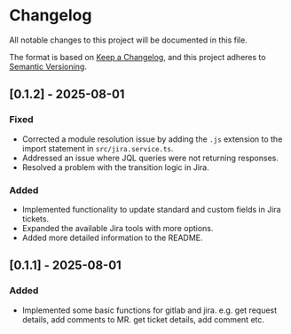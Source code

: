# Changelog

All notable changes to this project will be documented in this file.

The format is based on [Keep a Changelog](https://keepachangelog.com/en/1.0.0/),
and this project adheres to [Semantic Versioning](https://semver.org/spec/v2.0.0.html).

## [0.1.2] - 2025-08-01

### Fixed
- Corrected a module resolution issue by adding the `.js` extension to the import statement in `src/jira.service.ts`.
- Addressed an issue where JQL queries were not returning responses.
- Resolved a problem with the transition logic in Jira.

### Added
- Implemented functionality to update standard and custom fields in Jira tickets.
- Expanded the available Jira tools with more options.
- Added more detailed information to the README.


## [0.1.1] - 2025-08-01

### Added
- Implemented some basic functions for gitlab and jira. e.g. get request details, add comments to MR. get ticket details, add comment etc.
